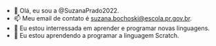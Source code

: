 - 👋 Olá, eu sou a @SuzanaPrado2022.
- 📫 Meu email de contato é suzana.bochoski@escola.pr.gov.br.
- 👀 Eu estou interressada em aprender e programar novas linguagens.
- 🌱 Eu estou aprendendo a programar a linguagem Scratch.


<!---
SuzanaPrado2022/SuzanaPrado2022 is a ✨ special ✨ repository because its `README.md` (this file) appears on your GitHub profile.
You can click the Preview link to take a look at your changes.
--->
